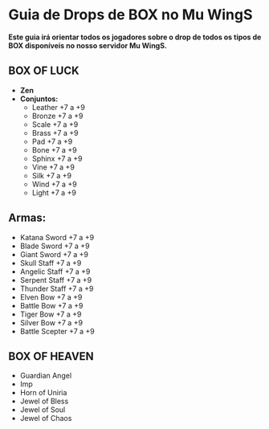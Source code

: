 
# Guia de Drops de BOX no Mu WingS

**Este guia irá orientar todos os jogadores sobre o drop de todos os tipos de BOX disponíveis no nosso servidor Mu WingS.**

## BOX OF LUCK

- **Zen**
- **Conjuntos:**
  - Leather +7 a +9
  - Bronze +7 a +9
  - Scale +7 a +9
  - Brass +7 a +9
  - Pad +7 a +9
  - Bone +7 a +9
  - Sphinx +7 a +9
  - Vine +7 a +9
  - Silk +7 a +9
  - Wind +7 a +9
  - Light +7 a +9

## Armas:
- Katana Sword +7 a +9
- Blade Sword +7 a +9
- Giant Sword +7 a +9
- Skull Staff +7 a +9
- Angelic Staff +7 a +9
- Serpent Staff +7 a +9
- Thunder Staff +7 a +9
- Elven Bow +7 a +9
- Battle Bow +7 a +9
- Tiger Bow +7 a +9
- Silver Bow +7 a +9
- Battle Scepter +7 a +9
  
## BOX OF HEAVEN
- Guardian Angel
- Imp
- Horn of Uniria
- Jewel of Bless
- Jewel of Soul
- Jewel of Chaos
